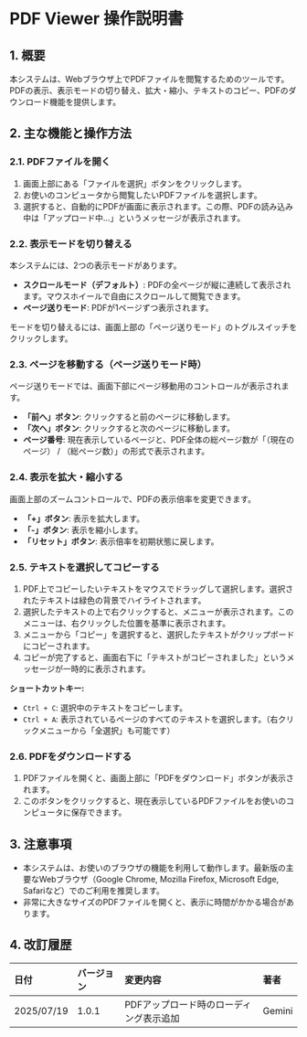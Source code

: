 # PDF Viewer 操作説明書

## 1. 概要

本システムは、Webブラウザ上でPDFファイルを閲覧するためのツールです。PDFの表示、表示モードの切り替え、拡大・縮小、テキストのコピー、PDFのダウンロード機能を提供します。

## 2. 主な機能と操作方法

### 2.1. PDFファイルを開く

1.  画面上部にある「ファイルを選択」ボタンをクリックします。
2.  お使いのコンピュータから閲覧したいPDFファイルを選択します。
3.  選択すると、自動的にPDFが画面に表示されます。この際、PDFの読み込み中は「アップロード中...」というメッセージが表示されます。

### 2.2. 表示モードを切り替える

本システムには、2つの表示モードがあります。

*   **スクロールモード（デフォルト）**: PDFの全ページが縦に連続して表示されます。マウスホイールで自由にスクロールして閲覧できます。
*   **ページ送りモード**: PDFが1ページずつ表示されます。

モードを切り替えるには、画面上部の「ページ送りモード」のトグルスイッチをクリックします。

### 2.3. ページを移動する（ページ送りモード時）

ページ送りモードでは、画面下部にページ移動用のコントロールが表示されます。

*   **「前へ」ボタン**: クリックすると前のページに移動します。
*   **「次へ」ボタン**: クリックすると次のページに移動します。
*   **ページ番号**: 現在表示しているページと、PDF全体の総ページ数が「（現在のページ） / （総ページ数）」の形式で表示されます。

### 2.4. 表示を拡大・縮小する

画面上部のズームコントロールで、PDFの表示倍率を変更できます。

*   **「+」ボタン**: 表示を拡大します。
*   **「-」ボタン**: 表示を縮小します。
*   **「リセット」ボタン**: 表示倍率を初期状態に戻します。

### 2.5. テキストを選択してコピーする

1.  PDF上でコピーしたいテキストをマウスでドラッグして選択します。選択されたテキストは緑色の背景でハイライトされます。
2.  選択したテキストの上で右クリックすると、メニューが表示されます。このメニューは、右クリックした位置を基準に表示されます。
3.  メニューから「コピー」を選択すると、選択したテキストがクリップボードにコピーされます。
4.  コピーが完了すると、画面右下に「テキストがコピーされました」というメッセージが一時的に表示されます。

**ショートカットキー:**

*   `Ctrl + C`: 選択中のテキストをコピーします。
*   `Ctrl + A`: 表示されているページのすべてのテキストを選択します。（右クリックメニューから「全選択」も可能です）

### 2.6. PDFをダウンロードする

1.  PDFファイルを開くと、画面上部に「PDFをダウンロード」ボタンが表示されます。
2.  このボタンをクリックすると、現在表示しているPDFファイルをお使いのコンピュータに保存できます。

## 3. 注意事項

*   本システムは、お使いのブラウザの機能を利用して動作します。最新版の主要なWebブラウザ（Google Chrome, Mozilla Firefox, Microsoft Edge, Safariなど）でのご利用を推奨します。
*   非常に大きなサイズのPDFファイルを開くと、表示に時間がかかる場合があります。

## 4. 改訂履歴

| 日付       | バージョン | 変更内容                               | 著者     |
| :--------- | :--------- | :------------------------------------- | :------- |
| 2025/07/19 | 1.0.1      | PDFアップロード時のローディング表示追加 | Gemini   |